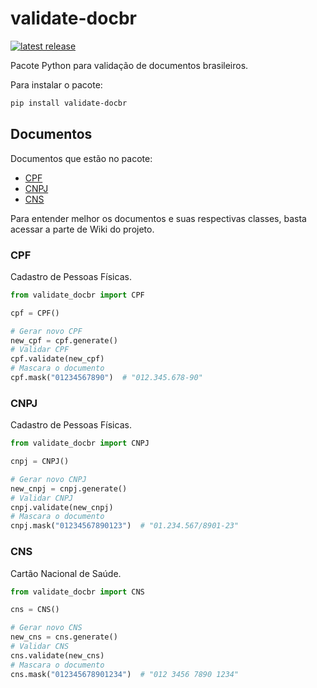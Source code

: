 # validate-docbr
<a href="https://pypi.org/project/validate-docbr/">
  <img src="https://img.shields.io/pypi/v/validate-docbr.svg" alt="latest release" />
</a>

Pacote Python para validação de documentos brasileiros.

Para instalar o pacote:
```bash
pip install validate-docbr
```

## Documentos
Documentos que estão no pacote:

- [CPF](https://github.com/alvarofpp/validate-docbr/wiki/CPF)
- [CNPJ](https://github.com/alvarofpp/validate-docbr/wiki/CNPJ)
- [CNS](https://github.com/alvarofpp/validate-docbr/wiki/CNS)

Para entender melhor os documentos e suas respectivas classes, basta acessar a parte de Wiki do projeto.

### CPF
Cadastro de Pessoas Físicas.

```python
from validate_docbr import CPF

cpf = CPF()

# Gerar novo CPF
new_cpf = cpf.generate()
# Validar CPF
cpf.validate(new_cpf)
# Mascara o documento
cpf.mask("01234567890")  # "012.345.678-90"
```

### CNPJ
Cadastro de Pessoas Físicas.

```python
from validate_docbr import CNPJ

cnpj = CNPJ()

# Gerar novo CNPJ
new_cnpj = cnpj.generate()
# Validar CNPJ
cnpj.validate(new_cnpj)
# Mascara o documento
cnpj.mask("01234567890123")  # "01.234.567/8901-23"
```

### CNS
Cartão Nacional de Saúde.

```python
from validate_docbr import CNS

cns = CNS()

# Gerar novo CNS
new_cns = cns.generate()
# Validar CNS
cns.validate(new_cns)
# Mascara o documento
cns.mask("012345678901234")  # "012 3456 7890 1234"
```
